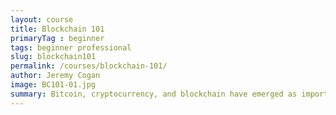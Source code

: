 ```yaml
---
layout: course
title: Blockchain 101
primaryTag : beginner
tags: beginner professional
slug: blockchain101
permalink: /courses/blockchain-101/
author: Jeremy Cogan
image: BC101-01.jpg
summary: Bitcoin, cryptocurrency, and blockchain have emerged as important technological implementations for individuals, governments and corporations alike. The goal of this course is to familiarize students with the unique characteristics of the blockchain and its many iterations and applications, from Bitcoin to smart contracts, decentralized networks, and consensus mechanisms.
---
```

